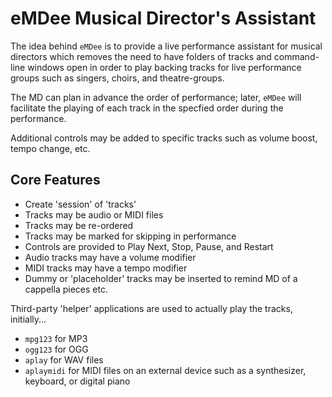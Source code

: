 # eMDee Musical Director's Assistant

The idea behind `eMDee` is to provide a live performance assistant for musical directors which removes 
the need to have folders of tracks and command-line windows open in order to play backing tracks for live
performance groups such as singers, choirs, and theatre-groups.

The MD can plan in advance the order of performance; later, `eMDee` will facilitate the playing of each track in the specfied order during the performance.

Additional controls may be added to specific tracks such as volume boost, tempo change, etc.

## Core Features
* Create 'session' of 'tracks'
* Tracks may be audio or MIDI files
* Tracks may be re-ordered
* Tracks may be marked for skipping in performance
* Controls are provided to Play Next, Stop, Pause, and Restart
* Audio tracks may have a volume modifier
* MIDI tracks may have a tempo modifier
* Dummy or 'placeholder' tracks may be inserted to remind MD of a cappella pieces etc.

Third-party 'helper' applications are used to actually play the tracks, initially...
* `mpg123` for MP3
* `ogg123` for OGG
* `aplay` for WAV files
* `aplaymidi` for MIDI files on an external device such as a synthesizer, keyboard, or digital piano

